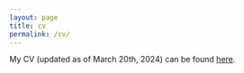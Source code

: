 ```yaml
---
layout: page
title: cv
permalink: /cv/
---
```

My CV (updated as of March 20th, 2024) can be found [here](http://example.com/the.pdf](https://www.dropbox.com/scl/fi/7qpbsfq61xbwwt7uwoqsv/HailyMerritt_CV.pdf?rlkey=fuh66hnmiiiclpajrn94s0lf8&dl=0)https://www.dropbox.com/scl/fi/7qpbsfq61xbwwt7uwoqsv/HailyMerritt_CV.pdf?rlkey=fuh66hnmiiiclpajrn94s0lf8&dl=0).
